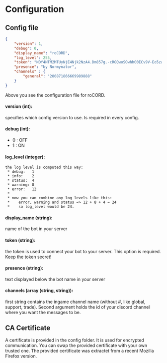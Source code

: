 # Configuration

## Config file
```json
{
    "version": 1,
    "debug": 0,
    "display_name": "roCORD",
    "log_level": 255,
    "token": "NDY4NTM2MTUyNjE4Njk2NzA4.Dm857g.-cRGQwoSGwhhO0ECv9V-Eo5zavA",
    "presence": "by Normynator",
    "channels" : {
        "general": "280871866669989888"
    }
}
```
Above you see the configuration file for roCORD.
#### version (int): 
specifies which config version to use. Is required in every config.
#### debug (int): 
- 0 : OFF
- 1 : ON

#### log_level (integer):
```
the log level is computed this way:
 * debug:   1
 * info:    2
 * status:  4
 * warning: 8
 * error:   12
 *
 * now you can combine any log levels like this:
 *    error, warning and status => 12 + 8 + 4 = 24
 *    so log_level would be 24.
```
#### display_name (string): 
name of the bot in your server
#### token (string): 
the token is used to connect your bot to your server. This option is required. Keep the token secret!
#### presence (string): 
text displayed below the bot name in your server
#### channels (array (string, string)): 
first string contains the ingame channel name (without #, like global, support, trade). Second argument holds the id of your discord channel where you want the messages to be.


## CA Certificate
A certificate is provided in the config folder. It is used for encrypted communication.
You can swap the provided certificate with your own trusted one.
The provided certificate was extractet from a recent Mozilla Firefox version.
